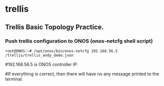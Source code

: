 # trellis

## Trellis Basic Topology Practice.


### Push trellis configuration to ONOS (onos-netcfg shell script)
````shell
root@ONOS:~# /opt/onos/bin/onos-netcfg 192.168.56.5 /trellis/trellis_andy_demo.json
````
#192.168.56.5 is ONOS controller IP.

#If everything is correct, then there will have no any message printed to the terminal.
